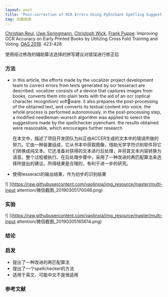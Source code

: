 ```yaml
---
layout: post
title: "Post-correction of OCR Errors Using PyEnchant Spelling Suggestions Selected Through a Modified Needleman-Wunsch Algorithm"
tag: 文献阅读
---
```


[  Christian Reul](https://dblp.uni-trier.de/pers/hd/r/Reul:Christian), [Uwe Springmann](https://dblp.uni-trier.de/pers/hd/s/Springmann:Uwe), [Christoph Wick](https://dblp.uni-trier.de/pers/hd/w/Wick:Christoph), [Frank Puppe](https://dblp.uni-trier.de/pers/hd/p/Puppe:Frank):
  Improving OCR Accuracy on Early Printed Books by Utilizing Cross Fold Training and Voting. [DAS 2018](https://dblp.uni-trier.de/db/conf/das/das2018.html#ReulSWP18): 423-428



使用经过修改的辅助算法选择的拼写建议对错误进行修正后

### 方法

- in this article, the efforts made by the vocalizer project development team to correct errors from texts generated by ocr tesseract are described. vocalizer consists of a device that captures images from books, converts them into plain texts with the aid of an ocr (optical character recognition) software. it also prepares the post-processing of the obtained text, and converts its textual content into voice. the whole process is performed autonomously. in the post-processing step, a modified needleman-wunsch algorithm was applied to select the suggestions made by the spellchecker pyenchant. the results obtained were reasonable, which encourages further research

  在本文中，描述了项目开发团队为纠正由ACCER生成的文本中的错误所做的努力。它由一种装置组成，它从书本中获取图像，借助光学字符识别软件将它们转换成纯文本。它还准备对获得的文本进行后处理，并将其文本内容转换为语音。整个过程被执行。在后处理步骤中，采用了一种改进的再匹配算法来选择所提出的建议。所得结果是合理的，有利于进一步的研究。

- 使用tesseract的输出结果，作为初步的识别结果

![ ](https://raw.githubusercontent.com/yaolinxia/img_resource/master/multi-input attention/微信截图_20190305170048.png)

#### 

### 实验

![ ](https://raw.githubusercontent.com/yaolinxia/img_resource/master/multi-input attention/微信截图_20190305165614.png)





### 结论





### 启发

- 提出了一种改进的再匹配算法
- 提出了一个spellchecker的方法
- 适用于英文，可能中文不是很适用



### 参考文献







